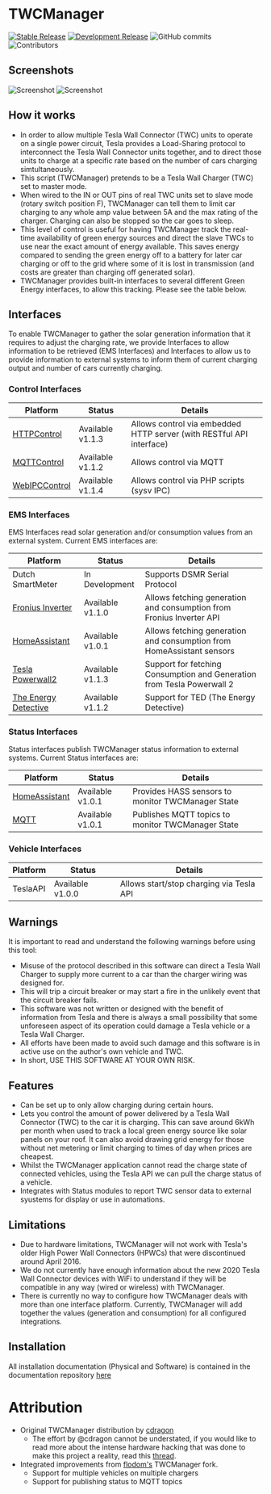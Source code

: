 # TWCManager

[![Stable Release](https://img.shields.io/badge/Stable_Release-1.1.8-blue)](https://github.com/ngardiner/TWCManager/releases/tag/1.1.8)
[![Development Release](https://img.shields.io/badge/Devel_Release-1.2.0-green.svg)](https://github.com/ngardiner/TWCManager/tree/v1.2.0)
![GitHub commits](https://img.shields.io/github/commit-activity/m/ngardiner/TWCManager)
![Contributors](https://img.shields.io/github/contributors/ngardiner/TWCManager)

## Screenshots
![Screenshot](docs/screenshot.png)
![Screenshot](docs/screenshot2.png)

## How it works

* In order to allow multiple Tesla Wall Connector (TWC) units to operate on a single power circuit, Tesla provides a Load-Sharing protocol to interconnect the Tesla Wall Connector units together, and to direct those units to charge at a specific rate based on the number of cars charging simtultaneously.
* This script (TWCManager) pretends to be a Tesla Wall Charger (TWC) set to master mode.
* When wired to the IN or OUT pins of real TWC units set to slave mode (rotary switch position F), TWCManager can tell them to limit car charging to any whole amp value between 5A and the max rating of the charger. Charging can also be stopped so the car goes to sleep.
* This level of control is useful for having TWCManager track the real-time availability of green energy sources and direct the slave TWCs to use near the exact amount of energy available. This saves energy compared to sending the green energy off to a battery for later car charging or off to the grid where some of it is lost in transmission (and costs are greater than charging off generated solar).
* TWCManager provides built-in interfaces to several different Green Energy interfaces, to allow this tracking. Please see the table below.

## Interfaces

To enable TWCManager to gather the solar generation information that it requires to adjust the charging rate, we provide Interfaces to allow information to be retrieved (EMS Interfaces) and Interfaces to allow us to provide information to external systems to inform them of current charging output and number of cars currently charging.

### Control Interfaces

| Platform         | Status           | Details                 |
| ---------------- | ---------------- | ----------------------- |
| [HTTPControl](docs/modules/Control_HTTP.md) | Available v1.1.3 | Allows control via embedded HTTP server (with RESTful API interface) |
| [MQTTControl](docs/modules/Control_MQTT.md) | Available v1.1.2 | Allows control via MQTT |
| [WebIPCControl](docs/modules/Control_WebIPC.md) | Available v1.1.4 | Allows control via PHP scripts (sysv IPC) |

### EMS Interfaces

EMS Interfaces read solar generation and/or consumption values from an external system. Current EMS interfaces are:

| Platform         | Status        | Details                 |
| ---------------- | ------------- | ----------------------- |
| Dutch SmartMeter | In Development | Supports DSMR Serial Protocol |
| [Fronius Inverter](docs/modules/EMS_Fronius.md) | Available v1.1.0 | Allows fetching generation and consumption from Fronius Inverter API |
| [HomeAssistant](docs/modules/EMS_HASS.md) | Available v1.0.1 | Allows fetching generation and consumption from HomeAssistant sensors |
| [Tesla Powerwall2](docs/modules/EMS_Powerwall2.md) | Available v1.1.3 | Support for fetching Consumption and Generation from Tesla Powerwall 2 |
| [The Energy Detective](docs/modules/EMS_TED.md) | Available v1.1.2 | Support for TED (The Energy Detective) |

### Status Interfaces

Status interfaces publish TWCManager status information to external systems. Current Status interfaces are:

| Platform         | Status           | Details                 |
| ---------------- | ---------------- | ----------------------- |
| [HomeAssistant](docs/modules/Status_HASS.md) | Available v1.0.1 | Provides HASS sensors to monitor TWCManager State |
| [MQTT](docs/modules/Status_MQTT.md) | Available v1.0.1 | Publishes MQTT topics to monitor TWCManager State |

### Vehicle Interfaces

| Platform    | Status           | Details                 |
| ----------- | ---------------- | ----------------------- |
| TeslaAPI    | Available v1.0.0 | Allows start/stop charging via Tesla API |

## Warnings

It is important to read and understand the following warnings before using this tool:

* Misuse of the protocol described in this software can direct a Tesla Wall Charger to supply more current to a car than the charger wiring was designed for.
* This will trip a circuit breaker or may start a fire in the unlikely event that the circuit breaker fails.
* This software was not written or designed with the benefit of information from Tesla and there is always a small possibility that some unforeseen aspect of its operation could damage a Tesla vehicle or a Tesla Wall Charger.
* All efforts have been made to avoid such damage and this software is in active use on the author's own vehicle and TWC.
* In short, USE THIS SOFTWARE AT YOUR OWN RISK.

## Features
* Can be set up to only allow charging during certain hours.
* Lets you control the amount of power delivered by a Tesla Wall Connector (TWC) to the car it is charging.
This can save around 6kWh per month when used to track a local green energy source like solar panels on your roof.  It can also avoid drawing grid energy for those without net metering or limit charging to times of day when prices are cheapest.
* Whilst the TWCManager application cannot read the charge state of connected vehicles, using the Tesla API we can pull the charge status of a vehicle.
* Integrates with Status modules to report TWC sensor data to external syustems for display or use in automations.

## Limitations
* Due to hardware limitations, TWCManager will not work with Tesla's older High Power Wall Connectors (HPWCs) that were discontinued around April 2016.
* We do not currently have enough information about the new 2020 Tesla Wall Connector devices with WiFi to understand if they will be compatible in any way (wired or wireless) with TWCManager.
* There is currently no way to configure how TWCManager deals with more than one interface platform. Currently, TWCManager will add together the values (generation and consumption) for all configured integrations.

## Installation

All installation documentation (Physical and Software) is contained in the documentation repository [here](docs/README.md)

# Attribution
* Original TWCManager distribution by [cdragon](https://github.com/cdragon/TWCManager)
   * The effort by @cdragon cannot be understated, if you would like to read more about the intense hardware hacking that was done to make this project a reality, read this [thread](https://teslamotorsclub.com/tmc/threads/new-wall-connector-load-sharing-protocol.72830).
* Integrated improvements from [flodom's](https://github.com/flodorn/TWCManager) TWCManager fork. 
    * Support for multiple vehicles on multiple chargers
    * Support for publishing status to MQTT topics
